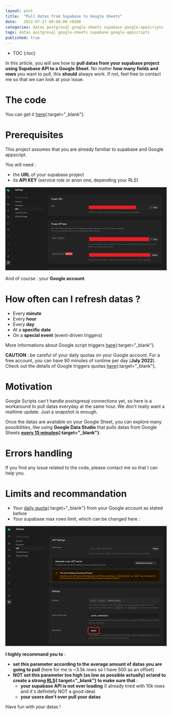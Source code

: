 ```yaml
---
layout: post
title:  "Pull datas from Supabase to Google Sheets"
date:   2022-07-27 00:00:00 +0200
categories: datas postgresql google-sheets supabase google-appscripts
tags: datas postgresql google-sheets supabase google-appscripts
published: true
---
```


* TOC
{:toc}

In this article, you will see how to **pull datas from your supabase project using Supabase API to a Google Sheet**. No matter **how many fields and rows** you want to pull, this **should** always work. If not, feel free to contact me so that we can look at your issue.


# The code
You can get it [here](https://github.com/jadynekena/supabase-googlesheet/blob/main/Code.gs){:target="_blank"}.



# Prerequisites
This project assumes that you are already familiar to supabase and Google appscript.   


You will need :
- the **URL** of your supabase project
- its **API KEY** (service role or anon one, depending your RLS)

![supabase-project-details.png](https://raw.githubusercontent.com/jadynekena/supabase-googlesheet/main/img/supabase-project-details.png)

And of course : your **Google account**.

# How often can I refresh datas ?
- Every **minute**
- Every **hour**
- Every **day**
- At a **specific date**
- On a **special event** (event-driven triggers)
 
More informations about Google script triggers [here](https://developers.Google.com/apps-script/guides/triggers/installable){:target="_blank"}.

**CAUTION** : be careful of your daily quotas on your Google account. For a free account, you can have 90 minutes of runtime per day (**July 2022**). Check out the details of Google triggers quotas [here](https://developers.Google.com/apps-script/guides/services/quotas){:target="_blank"}.

# Motivation
Google Scripts can't handle postsgresql connections yet, so here is a workaround to pull datas everyday at the same hour. We don't really want a realtime update. Just a snapshot is enough.   

Once the datas are available on your Google Sheet, you can explore many possibilities, like using **Google Data Studio** that pulls datas from Google Sheets **[every 15 minutes](https://support.Google.com/datastudio/answer/7020039?hl=en#zippy=%2Cin-this-article%2Cdata-refresh-rates-by-connector){:target="_blank"}**. 

# Errors handling
If you find any issue related to the code, please contact me so that I can help you.

# Limits and recommandation

- Your [daily quota](https://developers.Google.com/apps-script/guides/services/quotas){:target="_blank"} from your Google account as stated before
- Your supabase max rows limit, which can be changed here :

![max-rows-supabase-api.png](https://raw.githubusercontent.com/jadynekena/supabase-googlesheet/main/img/max-rows-supabase-api.png)

**I highly recommand you to** :
- **set this parameter according to the average amount of datas you are going to pull** (here for me is ~3.5k rows so I have 500 as an offset)
- **NOT set this parameter too high (as low as possible actually) or/and to create a strong [RLS](https://supabase.com/docs/guides/auth/row-level-security){:target="_blank"} to make sure that** :
	+ **your supabase API is not over loading** (I already tried with 10k rows and it's definitely NOT a good idea)
	+ **your users don't over pull your datas**
	
Have fun with your datas !


